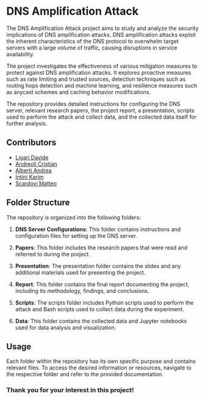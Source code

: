 # DNS Amplification Attack 

The DNS Amplification Attack project aims to study and analyze the security implications of DNS amplification attacks. DNS amplification attacks exploit the inherent characteristics of the DNS protocol to overwhelm target servers with a large volume of traffic, causing disruptions in service availability. 

The project investigates the effectiveness of various mitigation measures to protect against DNS amplification attacks. It explores proactive measures such as rate limiting and trusted sources, detection techniques such as routing hops detection and machine learning, and resilience measures such as anycast schemes and caching behavior modifications. 

The repository provides detailed instructions for configuring the DNS server, relevant research papers, the project report, a presentation, scripts used to perform the attack and collect data, and the collected data itself for further analysis.

## Contributors

- [Ligari Davide](https://github.com/DavideLigari01)
- [Andreoli Cristian](https://github.com/AndreoliCristian)
- [Alberti Andrea](https://github.com/AndreaAlberti07)
- [Intini Karim](https://github.com/IntiniKarim)
- [Scardovi Matteo](https://github.com/TeoScardov)



## Folder Structure

The repository is organized into the following folders:

1. **DNS Server Configurations**: This folder contains instructions and configuration files for setting up the DNS server.

2. **Papers**: This folder includes the research papers that were read and referred to during the project.

3. **Presentation**: The presentation folder contains the slides and any additional materials used for presenting the project.

4. **Report**: This folder contains the final report documenting the project, including its methodology, findings, and conclusions.

5. **Scripts**: The scripts folder includes Python scripts used to perform the attack and Bash scripts used to collect data during the experiment.

6. **Data**: This folder contains the collected data and Jupyter notebooks used for data analysis and visualization.

## Usage

Each folder within the repository has its own specific purpose and contains relevant files. To access the desired information or resources, navigate to the respective folder and refer to the provided documentation.

### Thank you for your interest in this project!

